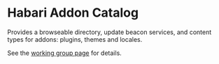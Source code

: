 # Habari Addon Catalog

Provides a browseable directory, update beacon services, and content types for addons: plugins, themes and locales.

See the [working group page](http://wiki.habariproject.org/en/Working_groups/addon_directory) for details.
